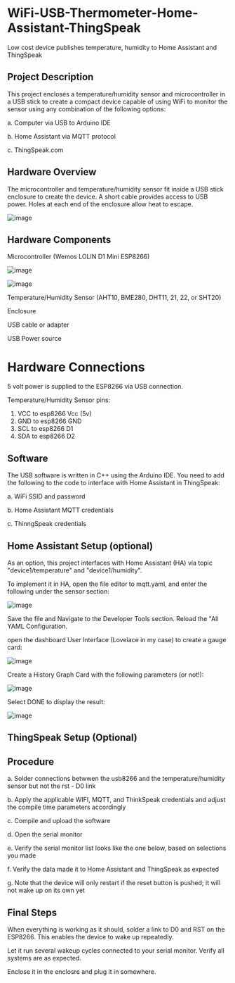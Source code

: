 # WiFi-USB-Thermometer-Home-Assistant-ThingSpeak
Low cost device publishes temperature, humidity to Home Assistant and ThingSpeak

## Project Description
This project encloses a temperature/humidity sensor and microcontroller in a USB stick to create a compact device capable of using WiFi to monitor the sensor using any combination of the following options:

a. Computer via USB to Arduino IDE

b. Home Assistant via MQTT protocol

c. ThingSpeak.com

## Hardware Overview
The microcontroller and temperature/humidity sensor fit inside a USB stick enclosure to create the device.  A short cable provides access to USB power.  Holes at each end of the enclosure allow heat to escape.

![image](https://github.com/Bobbo117/WiFi-USB-Thermometer-Home-Assistant-ThingSpeak/blob/main/Images/Exploded_View.jpg)

## Hardware Components
Microcontroller (Wemos LOLIN D1 Mini ESP8266) 

![image](https://github.com/user-attachments/assets/deb7757e-022d-40d1-9cd0-f9b4820fb36a)

![image](https://github.com/user-attachments/assets/30f0dc68-d9a5-49dc-9d5f-92cf92265db8)

Temperature/Humidity Sensor (AHT10, BME280, DHT11, 21, 22, or SHT20)

Enclosure

USB cable or adapter

USB Power source

# Hardware Connections

5 volt power is supplied to the ESP8266 via USB connection.

Temperature/Humidity Sensor pins:

1. VCC to esp8266 Vcc (5v)
2. GND to esp8266 GND
3. SCL to esp8266 D1
4. SDA to esp8266 D2 

## Software
The USB software is written in C++ using the Arduino IDE.  You need to add the following to the code to interface with Home Assistant in ThingSpeak:

a. WiFi SSID and password

b. Home Assistant MQTT credentials

c. ThinngSpeak credentials

## Home Assistant Setup (optional)

As an option, this project interfaces with Home Assistant (HA) via topic "device1/temperature" and "device1/humidity".

To implement it in HA, open the file editor to mqtt.yaml, and enter the following under the sensor section:

![image](https://github.com/Bobbo117/WiFi-USB-Thermometer-Home-Assistant-ThingSpeak/blob/main/Images/mqtt_yaml.jpg)


Save the file and Navigate to the Developer Tools section. Reload the "All YAML Configuration.

open the dashboard User Interface (Lovelace in my case) to create a gauge card:

![image](https://github.com/Bobbo117/WiFi-USB-Thermometer-Home-Assistant-ThingSpeak/blob/main/Images/HA_guage_card.jpg)

Create a History Graph Card with the following parameters (or not!):

![image](https://github.com/Bobbo117/WiFi-USB-Thermometer-Home-Assistant-ThingSpeak/blob/main/Images/HA_history_card.jpg)

Select DONE to display the result:

![image](https://github.com/Bobbo117/WiFi-USB-Thermometer-Home-Assistant-ThingSpeak/blob/main/Images/HA.jpg)

## ThingSpeak Setup (Optional)

## Procedure

a. Solder connections betwwen the usb8266 and the temperature/humidity sensor but not the rst - D0 link

b. Apply the applicable WIFI, MQTT, and ThinkSpeak credentials and adjust the compile time parameters accordingly

c. Compile and upload the software

d. Open the serial monitor

e. Verify the serial monitor list looks like the one below, based on selections you made

f. Verify the data made it to Home Assistant and ThingSpeak as expected

g. Note that the device will only restart if the reset button is pushed; it will not wake up on its own yet

## Final Steps

When everything is working as it should, solder a link to D0 and RST on the ESP8266.  This enables the device to wake up repeatedly.

Let it run several wakeup cycles connected to your serial monitor.  Verify all systems are as expected.

Enclose it in the enclosre and plug it in somewhere.

